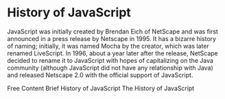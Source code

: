 # History of JavaScript

JavaScript was initially created by Brendan Eich of NetScape and was first announced in a press release by Netscape in 1995. It has a bizarre history of naming; initially, it was named Mocha by the creator, which was later renamed LiveScript. In 1996, about a year later after the release, NetScape decided to rename it to JavaScript with hopes of capitalizing on the Java community (although JavaScript did not have any relationship with Java) and released Netscape 2.0 with the official support of JavaScript.

<ResourceGroupTitle>Free Content</ResourceGroupTitle>
<BadgeLink colorScheme='yellow' badgeText='Read' href='https://roadmap.sh/guides/history-of-javascript'>Brief History of JavaScript</BadgeLink>
<BadgeLink colorScheme='yellow' badgeText='Read' href='https://dev.to/iarchitsharma/the-history-of-javascript-5e98'>The History of JavaScript</BadgeLink>